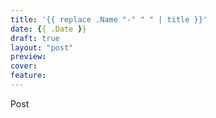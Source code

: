 ```yaml
---
title: '{{ replace .Name "-" " " | title }}'
date: {{ .Date }}
draft: true
layout: "post"
preview:
cover: 
feature: 
---
```


Post